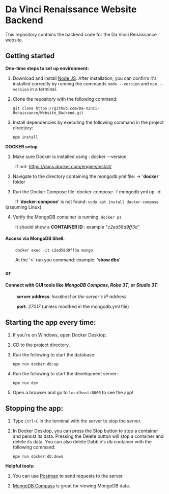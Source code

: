 # Da Vinci Renaissance Website Backend

This repository contains the backend code for the Da Vinci Renaissance website.

## Getting started

**One-time steps to set up environment:**

1. Download and install [Node JS](https://nodejs.org/). After installation, you can confirm it's installed correctly by running the commands `node --version` and `npm --version` in a terminal.

1. Clone the repository with the following command:

    ```
    git clone https://github.com/Da-Vinci-Renaissance/Website_Backend.git
    ```

1. Install dependencies by executing the following command in the project directory:

    ```
    npm install
    ```
**DOCKER setup**

1. Make sure Docker is installed using :  docker --version

&nbsp;&nbsp;&nbsp;&nbsp;&nbsp;&nbsp;&nbsp;&nbsp;If not:  https://docs.docker.com/engine/install/

2. Navigate to the directory containing the mongodb.yml file: -> '**docker**' folder

3.  Run the Docker Compose file: docker-compose -f mongodb.yml up -d

&nbsp;&nbsp;&nbsp;&nbsp;&nbsp;&nbsp;&nbsp;&nbsp;If  '**docker-compose**' is not found:
```sudo apt install docker-compose```
 (assuming Linux)

 4. Verify the MongoDB container is running:  ```docker ps```

&nbsp;&nbsp;&nbsp;&nbsp;&nbsp;&nbsp;&nbsp;&nbsp;It should show a **CONTAINER ID** : example "*c2ed58d9ff3a*"

#### Access via MongoDB Shell: 
&nbsp;&nbsp;&nbsp;&nbsp;&nbsp;&nbsp;&nbsp;&nbsp;```docker exec -it c2ed58d9ff3a mongo```

&nbsp;&nbsp;&nbsp;&nbsp;&nbsp;&nbsp;&nbsp;&nbsp;At the '>' run you command: example: '**show dbs**'

### or

#### Connect with GUI tools like ***MongoDB Compass***, ***Robo 3T***, or ***Studio 3T***:

&nbsp;&nbsp;&nbsp;&nbsp;&nbsp;&nbsp;&nbsp;&nbsp;
**server address**: _localhost or the server's IP address_

&nbsp;&nbsp;&nbsp;&nbsp;&nbsp;&nbsp;&nbsp;&nbsp;
**port**: _27017_ (unless modified in the mongodb.yml file)

## Starting the app every time:

1. If you're on Windows, open Docker Desktop.

1. CD to the project directory.

1. Run the following to start the database:

    ```
    npm run docker:db:up
    ```

1. Run the following to start the development server:
    ```
    npm run dev
    ```

1. Open a browser and go to `localhost:8000` to see the app!


## Stopping the app:

1. Type `Ctrl+C` in the terminal with the server to stop the server.

1. In Docker Desktop, you can press the Stop button to stop a container and persist its data. Pressing the Delete button will stop a container and delete its data. You can also delete Dabble's db container with the following command:

    ```
    npm run docker:db:down
    ```


**Helpful tools:**

1. You can use [Postman](https://www.postman.com/downloads/) to send requests to the server.

1. [MongoDB Compass](https://www.mongodb.com/products/tools/compass) is great for viewing MongoDB data.